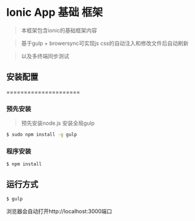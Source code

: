 Ionic App 基础 框架
=====================
> 本框架包含ionic的基础框架内容

> 基于gulp + browersync可实现js css的自动注入和修改文件后自动刷新

> 以及多终端同步测试

## 安装配置
=====================

### 预先安装
> 预先安装node.js 
> 安装全局gulp
```bash
$ sudo npm install -g gulp
```

### 程序安装
```bash
$ npm install
```

## 运行方式
```bash
$ gulp
```


浏览器会自动打开http://localhost:3000端口

